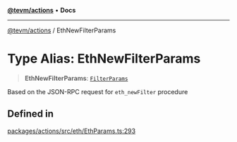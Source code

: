 [**@tevm/actions**](../README.md) • **Docs**

***

[@tevm/actions](../globals.md) / EthNewFilterParams

# Type Alias: EthNewFilterParams

> **EthNewFilterParams**: [`FilterParams`](FilterParams.md)

Based on the JSON-RPC request for `eth_newFilter` procedure

## Defined in

[packages/actions/src/eth/EthParams.ts:293](https://github.com/evmts/tevm-monorepo/blob/main/packages/actions/src/eth/EthParams.ts#L293)
